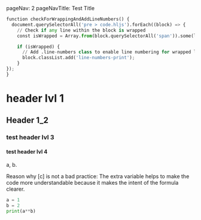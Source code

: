 <frontmatter>
  pageNav: 2
  pageNavTitle: Test Title
</frontmatter>

<page-nav-print />

```python 
function checkForWrappingAndAddLineNumbers() {
  document.querySelectorAll('pre > code.hljs').forEach((block) => {
    // Check if any line within the block is wrapped
    const isWrapped = Array.from(block.querySelectorAll('span')).some(line => line.scrollWidth > line.clientWidth);

    if (isWrapped) {
      // Add .line-numbers class to enable line numbering for wrapped lines
      block.classList.add('line-numbers-print');
    }
});
}
```
# header lvl 1

## Header 1_2

### test header lvl 3
#### test header lvl 4

<panel header="Which are unsafe practices?" preload>

<panel type="seamless" header="Answer" minimized>

a, b.

Reason why [c] is not a bad practice: The extra variable helps to make the code more understandable because it makes the intent of the formula clearer.

</panel>
</panel>

```python
a = 1
b = 2
print(a**b)
```
